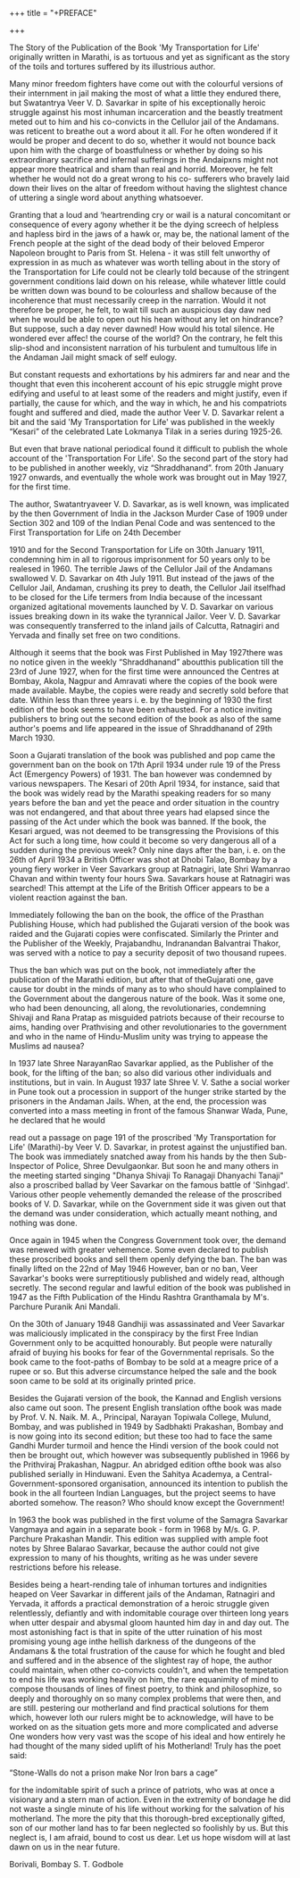 +++
title = "+PREFACE"

+++

The Story of the Publication of the Book 'My Transportation for Life' originally written in Marathi, is as tortuous and yet as significant as the story of the toils and tortures suffered by its illustrious author.

Many minor freedom fighters have come out with the colourful versions of their internment in jail making the most of what a little they endured there, but Swatantrya Veer V. D. Savarkar in spite of his exceptionally heroic struggle against his most inhuman incarceration and the beastly treatment meted out to him and his co-convicts in the Cellulor jail of the Andamans. was reticent to breathe out a word about it all. For he often wondered if it would be proper and decent to do so, whether it would not bounce back upon him with the charge of boastfulness or whether by doing so his extraordinary sacrifice and infernal sufferings in the Andaipxns might not appear more theatrical and sham than real and horrid. Moreover, he felt whether he would not do a great wrong to his co- sufferers who bravely laid down their lives on the altar of freedom without having the slightest chance of uttering a single word about anything whatsoever.

Granting that a loud and ‘heartrending cry or wail is a natural concomitant or consequence of every agony whether it be the dying screech of helpless and hapless bird in the jaws of a hawk or, may be, the national lament of the French people at the sight of the dead body of their beloved Emperor Napoleon brought to Paris from St. Helena - it was still felt unworthy of expression in as much as whatever was worth telling about in the story of the Transportation for Life could not be clearly told because of the stringent government conditions laid down on his release, while whatever little could be written down was bound to be colourless and shallow because of the incoherence that must necessarily creep in the narration. Would it not therefore be proper, he felt, to wait till such an auspicious day daw ned when he would be able to open out his hean without any let on hindrance? But suppose, such a day never dawned! How would his total silence. He wondered ever affec! the course of the world? On the contrary, he felt this slip-shod and inconsistent narration of his turbulent and tumultous life in the Andaman Jail might smack of self eulogy.

But constant requests and exhortations by his admirers far and near and the thought that even this incoherent account of his epic struggle might prove edifying and useful to at least some of the readers and might justify, even if partially, the cause for which, and the way in which, he and his compatriots fought and suffered and died, made the author Veer V. D. Savarkar relent a bit and the said 'My Transportation for Life' was published in the weekly “Kesari” of the celebrated Late Lokmanya Tilak in a series during 1925-26.

But even that brave national periodical found it difficult to publish the whole account of the 'Transportation For Life'. So the second part of the story had to be published in another weekly, viz “Shraddhanand”. from 20th January 1927 onwards, and eventually the whole work was brought out in May 1927, for the first time.

The author, Swatantryaveer V. D. Savarkar, as is well known, was implicated by the then Government of India in the Jackson Murder Case of 1909 under Section 302 and 109 of the Indian Penal Code and was sentenced to the First Transportation for Life on 24th December

1910 and for the Second Transportation for Life on 30th January 1911, condemning him in all to rigorous imprisonment for 50 years only to be realesed in 1960. The terrible Jaws of the Cellulor Jail of the Andamans swallowed V. D. Savarkar on 4th July 1911. But instead of the jaws of the Cellulor Jail, Andaman, crushing its prey to death, the Cellulor Jail itselfhad to be closed for the Life termers from India because of the incessant organized agitational movements launched by V. D. Savarkar on various issues breaking down in its wake the tyrannical Jailor. Veer V. D. Savarkar was consequently transferred to the inland jails of Calcutta, Ratnagiri and Yervada and finally set free on two conditions.

Although it seems that the book was First Published in May 1927there was no notice given in the weekly “Shraddhanand” aboutthis publication till the 23rd of June 1927, when for the first time were announced the Centres at Bombay, Akola, Nagpur and Amravati where the copies of the book were made available. Maybe, the copies were ready and secretly sold before that date. Within less than three years i. e. by the beginning of 1930 the first edition of the book seems to have been exhausted. For a notice inviting publishers to bring out the second edition of the book as also of the same author's poems and life appeared in the issue of Shraddhanand of 29th March 1930.

Soon a Gujarati translation of the book was published and pop came the government ban on the book on 17th April 1934 under rule 19 of the Press Act (Emergency Powers) of 1931. The ban however was condemned by various newspapers. The Kesari of 20th April 1934, for instance, said that the book was widely read by the Marathi speaking readers for so many years before the ban and yet the peace and order situation in the country was not endangered, and that about three years had elapsed since the passing of the Act under which the book was banned. If the book, the Kesari argued, was not deemed to be transgressing the Provisions of this Act for such a long time, how could it become so very dangerous all of a sudden during the previous week? Only nine days after the ban, i. e. on the 26th of April 1934 a British Officer was shot at Dhobi Talao, Bombay by a young fiery worker in Veer Savarkars group at Ratnagiri, late Shri Wamanrao Chavan and within twenty four hours Swa. Savarkars house at Ratnagiri was searched! This attempt at the Life of the British Officer appears to be a violent reaction against the ban.

Immediately following the ban on the book, the office of the Prasthan Publishing House, which had published the Gujarati version of the book was raided and the Gujarati copies were confiscated. Similarly the Printer and the Publisher of the Weekly, Prajabandhu, Indranandan Balvantrai Thakor, was served with a notice to pay a security deposit of two thousand rupees.

Thus the ban which was put on the book, not immediately after the publication of the Marathi edition, but after that of theGujarati one, gave cause tor doubt in the minds of many as to who should have complained to the Government about the dangerous nature of the book. Was it some one, who had been denouncing, all along, the revolutionaries, condemning Shivaji and Rana Pratap as misguided patriots because of their recourse to aims, handing over Prathvising and other revolutionaries to the government and who in the name of Hindu-Muslim unity was trying to appease the Muslims ad nausea?

In 1937 late Shree NarayanRao Savarkar applied, as the Publisher of the book, for the lifting of the ban; so also did various other individuals and institutions, but in vain. In August 1937 late Shree V. V. Sathe a social worker in Pune took out a procession in support of the hunger strike started by the prisoners in the Andaman Jails. When, at the end, the procession was converted into a mass meeting in front of the famous Shanwar Wada, Pune, he declared that he would

read out a passage on page 191 of the proscribed 'My Transportation for Life' (Marathi)-by Veer V. D. Savarkar, in protest against the unjustified ban. The book was immediately snatched away from his hands by the then Sub-Inspector of Police, Shree Devulgaonkar. But soon he and many others in the meeting started singing "Dhanya Shivaji To Ranagaji Dhanyachi Tanaji" also a proscribed ballad by Veer Savarkar on the famous battle of 'Sinhgad'. Various other people vehemently demanded the release of the proscribed books of V. D. Savarkar, while on the Government side it was given out that the demand was under consideration, which actually meant nothing, and nothing was done.

Once again in 1945 when the Congress Government took over, the demand was renewed with greater vehemence. Some even declared to publish these proscribed books and sell them openly defying the ban. The ban was finally lifted on the 22nd of May 1946 However, ban or no ban, Veer Savarkar's books were surreptitiously published and widely read, although secretly. The second regular and lawful edition of the book was published in 1947 as the Fifth Publication of the Hindu Rashtra Granthamala by M's. Parchure Puranik Ani Mandali.

On the 30th of January 1948 Gandhiji was assassinated and Veer Savarkar was maliciously implicated in the conspiracy by the first Free Indian Government only to be acquitted honourably. But people were naturally afraid of buying his books for fear of the Governmental reprisals. So the book came to the foot-paths of Bombay to be sold at a meagre price of a rupee or so. But this adverse circumstance helped the sale and the book soon came to be sold at its originally printed price.

Besides the Gujarati version of the book, the Kannad and English versions also came out soon. The present English translation ofthe book was made by Prof. V. N. Naik. M. A., Principal, Narayan Topiwala College, Mulund, Bombay, and was published in 1949 by Sadbhakti Prakashan, Bombay and is now going into its second edition; but these too had to face the same Gandhi Murder turmoil and hence the Hindi version of the book could not then be brought out, which however was subsequently published in 1966 by the Prithviraj Prakashan, Nagpur. An abridged edition ofthe book was also published serially in Hinduwani. Even the Sahitya Academya, a Central-Government-sponsored organisation, announced its intention to publish the book in the all fourteen Indian Languages, but the project seems to have aborted somehow. The reason? Who should know except the Government!

In 1963 the book was published in the first volume of the Samagra Savarkar Vangmaya and again in a separate book - form in 1968 by M/s. G. P. Parchure Prakashan Mandir. This edition was supplied with ample foot notes by Shree Balarao Savarkar, because the author could not give expression to many of his thoughts, writing as he was under severe restrictions before his release.

Besides being a heart-rending tale of inhuman tortures and indignities heaped on Veer Savarkar in different jails of the Andaman, Ratnagiri and Yervada, it affords a practical demonstration of a heroic struggle given relentlessly, defiantly and with indomitable courage over thirteen long years when utter despair and abysmal gloom haunted him day in and day out. The most astonishing fact is that in spite of the utter ruination of his most promising young age inthe hellish darkness of the dungeons of the Andamans & the total frustration of the cause for which he fought and bled and suffered and in the absence of the slightest ray of hope, the author could maintain, when other co-convicts couldn't, and when the tempetation to end his life was working heavily on him, the rare equanimity of mind to compose thousands of lines of finest poetry, to think and philosophize, so deeply and thoroughly on so many complex problems that were then, and are still. pestering our motherland and find practical solutions for them which, however loth our rulers might be to acknowledge, will have to be worked on as the situation gets more and more complicated and adverse One wonders how very vast was the scope of his ideal and how entirely he had thought of the many sided uplift of his Motherland! Truly has the poet said:

“Stone-Walls do not a prison make Nor Iron bars a cage”

for the indomitable spirit of such a prince of patriots, who was at once a visionary and a stern man of action. Even in the extremity of bondage he did not waste a single minute of his life without working for the salvation of his motherland. The more the pity that this thorough-bred exceptionally gifted, son of our mother land has to far been neglected so foolishly by us. But this neglect is, I am afraid, bound to cost us dear. Let us hope wisdom will at last dawn on us in the near future.

Borivali, Bombay S. T. Godbole